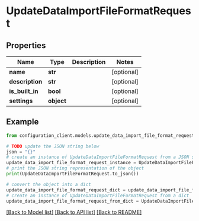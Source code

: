 # UpdateDataImportFileFormatRequest


## Properties

Name | Type | Description | Notes
------------ | ------------- | ------------- | -------------
**name** | **str** |  | [optional] 
**description** | **str** |  | [optional] 
**is_built_in** | **bool** |  | [optional] 
**settings** | **object** |  | [optional] 

## Example

```python
from configuration_client.models.update_data_import_file_format_request import UpdateDataImportFileFormatRequest

# TODO update the JSON string below
json = "{}"
# create an instance of UpdateDataImportFileFormatRequest from a JSON string
update_data_import_file_format_request_instance = UpdateDataImportFileFormatRequest.from_json(json)
# print the JSON string representation of the object
print(UpdateDataImportFileFormatRequest.to_json())

# convert the object into a dict
update_data_import_file_format_request_dict = update_data_import_file_format_request_instance.to_dict()
# create an instance of UpdateDataImportFileFormatRequest from a dict
update_data_import_file_format_request_from_dict = UpdateDataImportFileFormatRequest.from_dict(update_data_import_file_format_request_dict)
```
[[Back to Model list]](../README.md#documentation-for-models) [[Back to API list]](../README.md#documentation-for-api-endpoints) [[Back to README]](../README.md)


